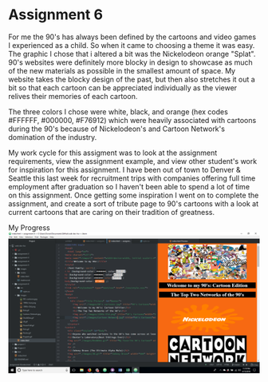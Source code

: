 # Assignment 6

For me the 90's has always been defined by the cartoons and video games I experienced as a child.  So when it came to choosing a theme it was easy.  The graphic I chose that i altered a bit was the Nickelodeon orange "Splat".  90's websites were definitely more blocky in design to showcase as much of the new materials as possible in the smallest amount of space.  My website takes the blocky design of the past, but then also stretches it out a bit so that each cartoon can be appreciated individually as the viewer relives their memories of each cartoon.

The three colors I chose were white, black, and orange (hex codes #FFFFFF, #000000, #F76912) which were heavily associated with cartoons during the 90's because of Nickelodeon's and Cartoon Network's domination of the industry.

My work cycle for this assigment was to look at the assignment requirements, view the assignment example, and view other student's work for inspiration for this assignment.  I have been out of town to Denver & Seattle this last week for recruitment trips with companies offering full time employment after graduation so I haven't been able to spend a lot of time on this assignment.  Once getting some inspiration I went on to complete the assignment, and create a sort of tribute page to 90's cartoons with a look at current cartoons that are caring on their tradition of greatness.



My Progress ![progress](./images/Assignment-6.png)
